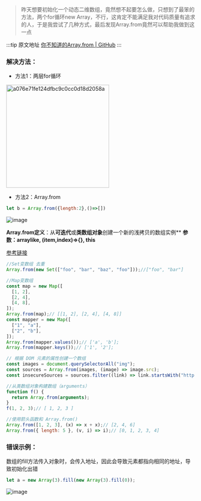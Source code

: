 > 昨天想要初始化一个动态二维数组，竟然想不起要怎么做，只想到了最笨的方法，两个for循环new Array，不行，这肯定不能满足我对代码质量有追求的人，于是我尝试了几种方式，最后发现Array.from竟然可以帮助我做到这一点

  :::tip 原文地址
  [你不知道的Array.from | GitHub](https://github.com/jynba/jynba.github.io/issues/44)
  :::
  
### 解决方法：

- 方法1：两层for循环
<img width="274" alt="a076e71fe124dfbc9c0cc0d18d2058a" src="https://github.com/jynba/jynba.github.io/assets/75623303/74b08774-e89d-40af-bfd9-92fae4e20fa5">

- 方法2：Array.from
```js
let b = Array.from({length:2},()=>[])
```
![image](https://github.com/jynba/jynba.github.io/assets/75623303/8963c767-4de7-4bec-92d3-64c8bea1507c)

**Array.from定义**：从**可迭代**或**类数组对象**创建一个新的浅拷贝的数组实例**
**参数：arraylike,  (item,index)=>{}, this**

[参考链接](https://developer.mozilla.org/zh-CN/docs/Web/JavaScript/Reference/Global_Objects/Array/from)

```js
//Set变数组 去重
Array.from(new Set(["foo", "bar", "baz", "foo"]));//["foo", "bar"]

//Map变数组
const map = new Map([
  [1, 2],
  [2, 4],
  [4, 8],
]);
Array.from(map);// [[1, 2], [2, 4], [4, 8]]
const mapper = new Map([
  ["1", "a"],
  ["2", "b"],
]);
Array.from(mapper.values());// ['a', 'b'];
Array.from(mapper.keys());// ['1', '2'];

// 根据 DOM 元素的属性创建一个数组
const images = document.querySelectorAll("img");
const sources = Array.from(images, (image) => image.src);
const insecureSources = sources.filter((link) => link.startsWith("http://"));

//从类数组对象构建数组（arguments）
function f() {
  return Array.from(arguments);
}
f(1, 2, 3);// [ 1, 2, 3 ]

//使用箭头函数和 Array.from()
Array.from([1, 2, 3], (x) => x + x);// [2, 4, 6]
Array.from({ length: 5 }, (v, i) => i);// [0, 1, 2, 3, 4]

```


### 错误示例：
数组的fill方法传入对象时，会传入地址，因此会导致元素都指向相同的地址，导致初始化出错
```js
let a = new Array(3).fill(new Array(3).fill(0));
```
![image](https://github.com/jynba/jynba.github.io/assets/75623303/ff8e533a-1bd1-41e9-bb9d-a661f6d187a1)

